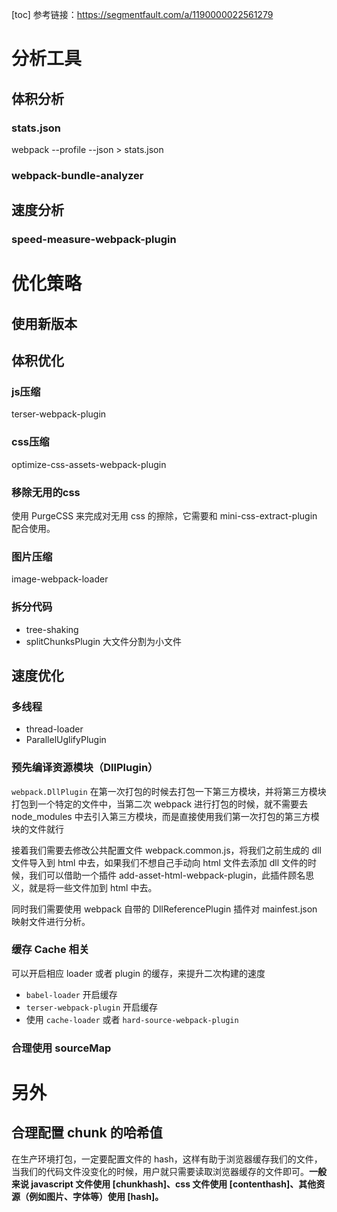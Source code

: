[toc]
参考链接：https://segmentfault.com/a/1190000022561279

# 分析工具
## 体积分析
### stats.json
webpack --profile --json > stats.json
### webpack-bundle-analyzer
## 速度分析
### speed-measure-webpack-plugin
# 优化策略
## 使用新版本
## 体积优化
### js压缩
terser-webpack-plugin
### css压缩
optimize-css-assets-webpack-plugin
### 移除无用的css
使用 PurgeCSS 来完成对无用 css 的擦除，它需要和 mini-css-extract-plugin 配合使用。
### 图片压缩
image-webpack-loader
### 拆分代码
- tree-shaking
- splitChunksPlugin 大文件分割为小文件
## 速度优化

### 多线程
- thread-loader
- ParallelUglifyPlugin
### 预先编译资源模块（DllPlugin）
`webpack.DllPlugin`
在第一次打包的时候去打包一下第三方模块，并将第三方模块打包到一个特定的文件中，当第二次 webpack 进行打包的时候，就不需要去 node_modules 中去引入第三方模块，而是直接使用我们第一次打包的第三方模块的文件就行

接着我们需要去修改公共配置文件 webpack.common.js，将我们之前生成的 dll 文件导入到 html 中去，如果我们不想自己手动向 html 文件去添加 dll 文件的时候，我们可以借助一个插件 add-asset-html-webpack-plugin，此插件顾名思义，就是将一些文件加到 html 中去。

同时我们需要使用 webpack 自带的 DllReferencePlugin 插件对 mainfest.json 映射文件进行分析。
### 缓存 Cache 相关
可以开启相应 loader 或者 plugin 的缓存，来提升二次构建的速度
- `babel-loader` 开启缓存
- `terser-webpack-plugin` 开启缓存
- 使用 `cache-loader` 或者 `hard-source-webpack-plugin`

### 合理使用 sourceMap
# 另外
## 合理配置 chunk 的哈希值
在生产环境打包，一定要配置文件的 hash，这样有助于浏览器缓存我们的文件，当我们的代码文件没变化的时候，用户就只需要读取浏览器缓存的文件即可。**一般来说 javascript 文件使用 [chunkhash]、css 文件使用 [contenthash]、其他资源（例如图片、字体等）使用 [hash]。**
